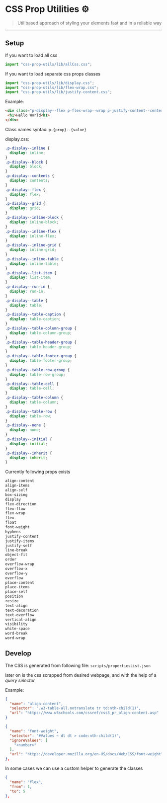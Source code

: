 # CSS Prop Utilities ⚙️

> Util based approach of styling your elements fast and in a reliable way

----

## Setup

If you want to load all css

```js
import "css-prop-utils/lib/allCss.css";
```

If you want to load separate css props classes

```js
import "css-prop-utils/lib/display.css";
import "css-prop-utils/lib/flex-wrap.css";
import "css-prop-utils/lib/justify-content.css";
```

Example:

```html
<div class="p-display--flex p-flex-wrap--wrap p-justify-content--center">
 <h1>Hello World<h1>
</div>
```

Class names syntax: `p-{prop}--{value}`

display.css:

```css
.p-display--inline {
  display: inline;
}
.p-display--block {
  display: block;
}
.p-display--contents {
  display: contents;
}
.p-display--flex {
  display: flex;
}
.p-display--grid {
  display: grid;
}
.p-display--inline-block {
  display: inline-block;
}
.p-display--inline-flex {
  display: inline-flex;
}
.p-display--inline-grid {
  display: inline-grid;
}
.p-display--inline-table {
  display: inline-table;
}
.p-display--list-item {
  display: list-item;
}
.p-display--run-in {
  display: run-in;
}
.p-display--table {
  display: table;
}
.p-display--table-caption {
  display: table-caption;
}
.p-display--table-column-group {
  display: table-column-group;
}
.p-display--table-header-group {
  display: table-header-group;
}
.p-display--table-footer-group {
  display: table-footer-group;
}
.p-display--table-row-group {
  display: table-row-group;
}
.p-display--table-cell {
  display: table-cell;
}
.p-display--table-column {
  display: table-column;
}
.p-display--table-row {
  display: table-row;
}
.p-display--none {
  display: none;
}
.p-display--initial {
  display: initial;
}
.p-display--inherit {
  display: inherit;
}
```

Currently following props exists

```txt
align-content
align-items
align-self
box-sizing
display
flex-direction
flex-flow
flex-wrap
flex
float
font-weight
hyphens
justify-content
justify-items
justify-self
line-break
object-fit
order
overflow-wrap
overflow-x
overflow-y
overflow
place-content
place-items
place-self
position
resize
text-align
text-decoration
text-overflow
vertical-align
visibility
white-space
word-break
word-wrap
```

## Develop

The CSS is generated from following file:
`scripts/propertiesList.json`

later on is the css scrapped from desired webpage,
and with the help of a *query selector*

Example:

```json
{
  "name": "align-content",
  "selector": ".w3-table-all.notranslate tr td:nth-child(1)",
  "url": "https://www.w3schools.com/cssref/css3_pr_align-content.asp"
}
```

```json
{
  "name": "font-weight",
  "selector": "#Values ~ dl dt > code:nth-child(1)",
  "ignoreValues": [
    "<number>"
  ],
  "url": "https://developer.mozilla.org/en-US/docs/Web/CSS/font-weight"
},
```

In some cases we can use a custom helper to generate the
classes

```json
{
  "name": "flex",
  "from": 1,
  "to": 5
},
```
